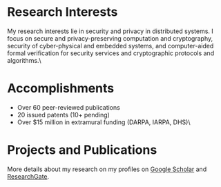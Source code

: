 # Research Interests
My research interests lie in security and privacy in distributed systems. I focus on secure and privacy-preserving computation and cryptography, security of cyber-physical and embedded systems, and computer-aided formal verification for security services and cryptographic protocols and algorithms.\



# Accomplishments
* Over 60 peer-reviewed publications
* 20 issued patents (10+ pending)
* Over $15 million in extramural funding (DARPA, IARPA, DHS)\



# Projects and Publications
More details about my research on my profiles on [Google Scholar](http://bit.ly/2KIZaWF) and [ResearchGate](http://bit.ly/37tOPHZ).






